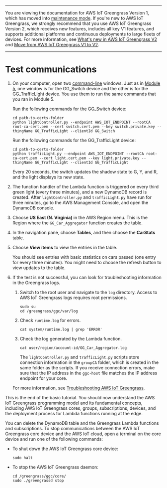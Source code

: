 --------

You are viewing the documentation for AWS IoT Greengrass Version 1, which has moved into [maintenance mode](https://docs.aws.amazon.com/greengrass/v1/developerguide/maintenance-policy.html)\. If you're new to AWS IoT Greengrass, we strongly recommend that you use AWS IoT Greengrass Version 2, which receives new features, includes all key V1 features, and supports additional platforms and continuous deployments to large fleets of devices\. For more information, see [What's new in AWS IoT Greengrass V2](https://docs.aws.amazon.com/greengrass/v2/developerguide/greengrass-v2-whats-new.html) and [Move from AWS IoT Greengrass V1 to V2](https://docs.aws.amazon.com/greengrass/v2/developerguide/move-from-v1.html)\.

--------

# Test communications<a name="comms-test"></a>

1. On your computer, open two [command\-line](https://en.wikipedia.org/wiki/Command-line_interface) windows\. Just as in [Module 5](module5.md), one window is for the GG\_Switch device and the other is for the GG\_TrafficLight device\. You use them to run the same commands that you ran in Module 5\.

   Run the following commands for the GG\_Switch device:

   ```
   cd path-to-certs-folder
   python lightController.py --endpoint AWS_IOT_ENDPOINT --rootCA root-ca-cert.pem --cert switch.cert.pem --key switch.private.key --thingName GG_TrafficLight --clientId GG_Switch
   ```

   Run the following commands for the GG\_TrafficLight device:

   ```
   cd path-to-certs-folder
   python trafficLight.py --endpoint AWS_IOT_ENDPOINT --rootCA root-ca-cert.pem --cert light.cert.pem --key light.private.key --thingName GG_TrafficLight --clientId GG_TrafficLight
   ```

   Every 20 seconds, the switch updates the shadow state to G, Y, and R, and the light displays its new state\.

1. The function handler of the Lambda function is triggered on every third green light \(every three minutes\), and a new DynamoDB record is created\. After `lightController.py` and `trafficLight.py` have run for three minutes, go to the AWS Management Console, and open the DynamoDB console\.

1. Choose **US East \(N\. Virginia\)** in the AWS Region menu\. This is the Region where the `GG_Car_Aggregator` function creates the table\.

1. In the navigation pane, choose **Tables**, and then choose the **CarStats** table\. 

1. Choose **View items** to view the entries in the table\.

   You should see entries with basic statistics on cars passed \(one entry for every three minutes\)\. You might need to choose the refresh button to view updates to the table\.

1. If the test is not successful, you can look for troubleshooting information in the Greengrass logs\.

   1. <a name="root-access-logs"></a>Switch to the root user and navigate to the `log` directory\. Access to AWS IoT Greengrass logs requires root permissions\.

      ```
      sudo su
      cd /greengrass/ggc/var/log
      ```

   1. Check `runtime.log` for errors\.

      ```
      cat system/runtime.log | grep 'ERROR'
      ```

   1. Check the log generated by the Lambda function\.

      ```
      cat user/region/account-id/GG_Car_Aggregator.log
      ```

      <a name="check-connection-info"></a> The `lightController.py` and `trafficLight.py` scripts store connection information in the `groupCA` folder, which is created in the same folder as the scripts\. If you receive connection errors, make sure that the IP address in the `ggc-host` file matches the IP address endpoint for your core\.

   For more information, see [Troubleshooting AWS IoT Greengrass](gg-troubleshooting.md)\.

This is the end of the basic tutorial\. You should now understand the AWS IoT Greengrass programming model and its fundamental concepts, including AWS IoT Greengrass cores, groups, subscriptions, devices, and the deployment process for Lambda functions running at the edge\.

You can delete the DynamoDB table and the Greengrass Lambda functions and subscriptions\. To stop communications between the AWS IoT Greengrass core device and the AWS IoT cloud, open a terminal on the core device and run one of the following commands:
+ To shut down the AWS IoT Greengrass core device:

  ```
  sudo halt
  ```
+ To stop the AWS IoT Greengrass daemon:

  ```
  cd /greengrass/ggc/core/
  sudo ./greengrassd stop
  ```